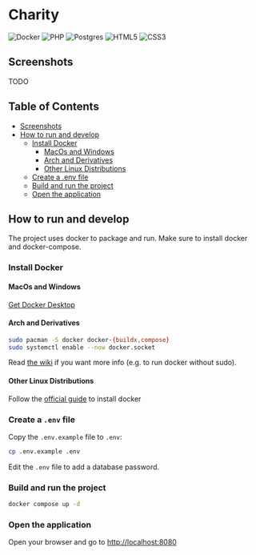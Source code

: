 # Charity

![Docker](https://img.shields.io/badge/docker-%230db7ed.svg?style=for-the-badge&logo=docker&logoColor=white)
![PHP](https://img.shields.io/badge/php-%23777BB4.svg?style=for-the-badge&logo=php&logoColor=white)
![Postgres](https://img.shields.io/badge/postgres-%23316192.svg?style=for-the-badge&logo=postgresql&logoColor=white)
![HTML5](https://img.shields.io/badge/html5-%23E34F26.svg?style=for-the-badge&logo=html5&logoColor=white)
![CSS3](https://img.shields.io/badge/css3-%231572B6.svg?style=for-the-badge&logo=css3&logoColor=white)

## Screenshots

TODO

## Table of Contents

- [Screenshots](#screenshots)
- [How to run and develop](#how-to-run-and-develop)
  - [Install Docker](#install-docker)
    - [MacOs and Windows](#macos-and-windows)
    - [Arch and Derivatives](#arch-and-derivatives)
    - [Other Linux Distributions](#other-linux-distributions)
  - [Create a .env file](#create-a-env-file)
  - [Build and run the project](#build-and-run-the-project)
  - [Open the application](#open-the-application)

## How to run and develop

The project uses docker to package and run. Make sure to install docker and docker-compose.

### Install Docker

#### MacOs and Windows

[Get Docker Desktop](https://docs.docker.com/get-started/get-docker/)

#### Arch and Derivatives

```bash
sudo pacman -S docker docker-{buildx,compose}
sudo systemctl enable --now docker.socket
```

Read [the wiki](https://wiki.archlinux.org/title/Docker) if you want more info (e.g. to run docker without sudo).

#### Other Linux Distributions

Follow the [official guide](https://docs.docker.com/engine/install/) to install docker

### Create a `.env` file

Copy the `.env.example` file to `.env`:

```bash
cp .env.example .env
```

Edit the `.env` file to add a database password.

### Build and run the project

```bash
docker compose up -d
```

### Open the application

Open your browser and go to [http://localhost:8080](http://localhost:8080)
